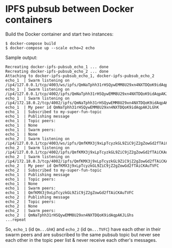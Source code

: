 # IPFS pubsub between Docker containers

Build the Docker container and start two instances:

```console
$ docker-compose build
$ docker-compose up --scale echo=2 echo
```

Sample output:

```console
Recreating docker-ipfs-pubsub_echo_1 ... done
Recreating docker-ipfs-pubsub_echo_2 ... done
Attaching to docker-ipfs-pubsub_echo_1, docker-ipfs-pubsub_echo_2
echo_1  | Swarm listening on /ip4/127.0.0.1/tcp/4003/ws/ipfs/QmNaTphh31rHSQywEMM8U29xn4NXTDQoK9idAqpAKJLGhK
echo_1  | Swarm listening on /ip4/127.0.0.1/tcp/4002/ipfs/QmNaTphh31rHSQywEMM8U29xn4NXTDQoK9idAqpAKJLGhK
echo_1  | Swarm listening on /ip4/172.18.0.2/tcp/4002/ipfs/QmNaTphh31rHSQywEMM8U29xn4NXTDQoK9idAqpAKJLGhK
echo_1  | My peer id QmNaTphh31rHSQywEMM8U29xn4NXTDQoK9idAqpAKJLGhK
echo_1  | Subscribed to my-super-fun-topic
echo_1  | Publishing message
echo_1  | Topic peers:
echo_1  | None
echo_1  | Swarm peers:
echo_1  | None
echo_2  | Swarm listening on /ip4/127.0.0.1/tcp/4003/ws/ipfs/QmfKMX3j9xLpTcyzkGL9ZiC9jZ2gZowGd2fTAiCKAuTVFC
echo_2  | Swarm listening on /ip4/127.0.0.1/tcp/4002/ipfs/QmfKMX3j9xLpTcyzkGL9ZiC9jZ2gZowGd2fTAiCKAuTVFC
echo_2  | Swarm listening on /ip4/172.18.0.3/tcp/4002/ipfs/QmfKMX3j9xLpTcyzkGL9ZiC9jZ2gZowGd2fTAiCKAuTVFC
echo_2  | My peer id QmfKMX3j9xLpTcyzkGL9ZiC9jZ2gZowGd2fTAiCKAuTVFC
echo_2  | Subscribed to my-super-fun-topic
echo_1  | Publishing message
echo_1  | Topic peers:
echo_1  | None
echo_1  | Swarm peers:
echo_1  | QmfKMX3j9xLpTcyzkGL9ZiC9jZ2gZowGd2fTAiCKAuTVFC
echo_2  | Publishing message
echo_2  | Topic peers:
echo_2  | None
echo_2  | Swarm peers:
echo_2  | QmNaTphh31rHSQywEMM8U29xn4NXTDQoK9idAqpAKJLGhs
...repeat
```

So, `echo_1` (id `Qm...GhK`) and `echo_2` (id `Qm...TVFC`) have each other in their swarm peers and are subscribed to the same pubsub topic but never see each other in the topic peer list & never receive each other's messages.
